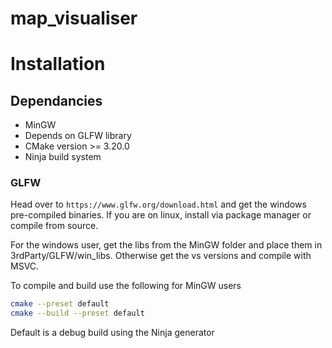 # map\_visualiser

# Installation
## Dependancies
- MinGW
- Depends on GLFW library
- CMake version >= 3.20.0
- Ninja build system

### GLFW
Head over to `https://www.glfw.org/download.html` and get the windows
pre-compiled binaries. If you are on linux, install via package manager or 
compile from source.

For the windows user, get the libs from the MinGW folder and place them in
3rdParty/GLFW/win\_libs. Otherwise get the vs versions and compile with MSVC.

To compile and build use the following for MinGW users
```bash
cmake --preset default
cmake --build --preset default
```
Default is a debug build using the Ninja generator

